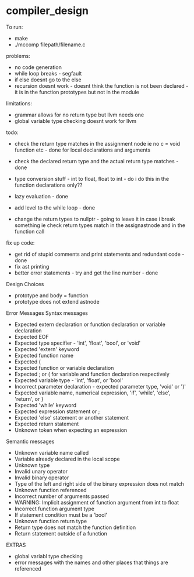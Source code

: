 # compiler_design

To run: 
- make
- ./mccomp filepath/filename.c
  
  
problems:
- no code generation 
- while loop breaks - segfault
- if else doesnt go to the else
- recursion doesnt work - doesnt think the function is not been declared - it is in the function prototypes but not in the module


limitations:
- grammar allows for no return type but llvm needs one 
- global variable type checking doesnt work for llvm 

todo:
- check the return type matches in the assignment node ie no c = void function etc - done for local declarations and arguments
- check the declared return type and the actual return type matches - done 

- type conversion stuff - int to float, float to int - do i do this in the function declarations only??
- lazy evaluation  - done 

- add level to the while loop - done 
- change the return types to nullptr - going to leave it in case i break something 
ie check return types match in the assignastnode and in the function call 


fix up code:
- get rid of stupid comments and print statements and redundant code - done
- fix ast printing 
- better error statements - try and get the line number - done

Design Choices
- prototype and body = function 
- prototype does not extend astnode

Error Messages
Syntax messages
- Expected extern declaration or function declaration or variable declaration
- Expected EOF
- Expected type specifier - 'int', 'float', 'bool', or 'void'
- Expected 'extern' keyword
- Expected function name
- Expected (
- Expected function or variable declaration 
- Expected ; or ( for variable and function declaration respectively
- Expected variable type - 'int', 'float', or 'bool'
- Incorrect parameter declaration - expected parameter type, 'void' or ')'
- Expected variable name, numerical expression, 'if', 'while', 'else', 'return', or }
- Expected 'while' keyword
- Expected expression statement or ;
- Expected 'else' statement or another statement
- Expected return statement
- Unknown token when expecting an expression

Semantic messages
- Unknown variable name called
- Variable already declared in the local scope
- Unknown type
- Invalid unary operator
- Invalid binary operator
- Type of the left and right side of the binary expression does not match
- Unknown function referenced
- Incorrect number of arguments passed
- WARNING: Implicit assignment of function argument from int to float
- Incorrect function argument type
- If statement condition must be a 'bool'
- Unknown function return type
- Return type does not match the function definition
- Return statement outside of a function


EXTRAS 
- global variabl type checking
- error messages with the names and other places that things are referenced
 